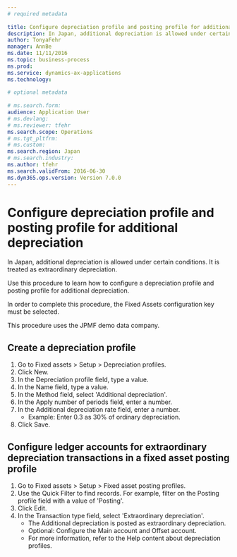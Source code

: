 ```yaml
--- 
# required metadata 
 
title: Configure depreciation profile and posting profile for additional depreciation
description: In Japan, additional depreciation is allowed under certain conditions. It is treated as extraordinary depreciation. Use this procedure to learn how to configure a depreciation profile and posting profile for additional depreciation.In order to complete this procedure, the Fixed Assets configuration key must be selected.This procedure uses the JPMF demo data company. 
author: TonyaFehr 
manager: AnnBe 
ms.date: 11/11/2016
ms.topic: business-process 
ms.prod:  
ms.service: dynamics-ax-applications 
ms.technology:  
 
# optional metadata 
 
# ms.search.form:   
audience: Application User 
# ms.devlang:  
# ms.reviewer: tfehr 
ms.search.scope: Operations 
# ms.tgt_pltfrm:  
# ms.custom:  
ms.search.region: Japan
# ms.search.industry: 
ms.author: tfehr 
ms.search.validFrom: 2016-06-30 
ms.dyn365.ops.version: Version 7.0.0 
---
```


# Configure depreciation profile and posting profile for additional depreciation

In Japan, additional depreciation is allowed under certain conditions. It is treated as extraordinary depreciation. 

Use this procedure to learn how to configure a depreciation profile and posting profile for additional depreciation.

In order to complete this procedure, the Fixed Assets configuration key must be selected.

This procedure uses the JPMF demo data company.


## Create a depreciation profile
1. Go to Fixed assets > Setup > Depreciation profiles.
2. Click New.
3. In the Depreciation profile field, type a value.
4. In the Name field, type a value.
5. In the Method field, select 'Additional depreciation'.
6. In the Apply number of periods field, enter a number.
7. In the Additional depreciation rate field, enter a number.
    * Example: Enter 0.3 as 30% of ordinary depreciation.
8. Click Save.

## Configure ledger accounts for extraordinary depreciation transactions in a fixed asset posting profile
1. Go to Fixed assets > Setup > Fixed asset posting profiles.
2. Use the Quick Filter to find records. For example, filter on the Posting profile field with a value of 'Posting'.
3. Click Edit.
4. In the Transaction type field, select 'Extraordinary depreciation'.
    * The Additional depreciation is posted as extraordinary depreciation.
    * Optional: Configure the Main account and Offset account.
    * For more information, refer to the Help content about depreciation profiles.


